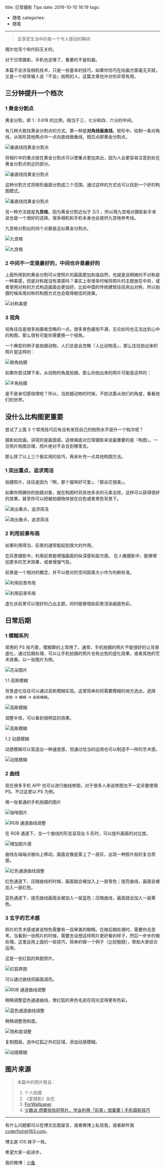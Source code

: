title: 日常摄影 Tips
date: 2016-10-10 16:19
tags:
  - 随笔
categories:
  - 随笔
---

> 去享受生活中的每一个令人感动的瞬间

偶尔也写个和代码无关的。

<!-- More -->

对于日常摄影，手机也足够了，重要的不是机器。

本篇不会涉及相机技术，只是一些基本的技巧，如果你恰巧在绘画方面毫无天赋，又是一个经常被人说『不会』拍照的人，这篇文章也许对你非常有用。

## 三分钟提升一个档次
### 1 黄金分割点
黄金分割，即 1 : 0.618 的比例，相当于三、七分和四、六分的中间。

有几种大致找黄金分割点的方式。第一种是**对角线垂直线**。矩形中，绘制一条对角线，从矩形其他两点中一点向直线做垂线，相交点即黄金分割点。

![垂直线找黄金分割点](https://raw.githubusercontent.com/summertian4/Images/master/blog/blog_%E6%97%A5%E5%B8%B8%E6%91%84%E5%BD%B1%20Tips-001.png)

将相片中的重点放在黄金分割点可以使重点更加突出，因为人会更容易注意到处在黄金分割点附近的部分。

![垂直线找黄金分割点](https://raw.githubusercontent.com/summertian4/Images/master/blog/blog_%E6%97%A5%E5%B8%B8%E6%91%84%E5%BD%B1%20Tips-002.png)

这种分割方式将矩形画面分割成三个范围，通过这样的方式也可以找到一个好的构图模式。

![垂直线找黄金分割点](https://raw.githubusercontent.com/summertian4/Images/master/blog/blog_%E6%97%A5%E5%B8%B8%E6%91%84%E5%BD%B1%20Tips-003.png)

另一种方法就是**九宫格**。因为黄金分割近似于 2/3 ，所以用九宫格对摄影新手来说也是一个很好的选择，很多相机和手机本身也会提供九宫格参考线。

九宫格分割出的四个点都是近似黄金分割点。

![九宫格](https://raw.githubusercontent.com/summertian4/Images/master/blog/blog_%E6%97%A5%E5%B8%B8%E6%91%84%E5%BD%B1%20Tips-004.png)

![九宫格](https://raw.githubusercontent.com/summertian4/Images/master/blog/blog_%E6%97%A5%E5%B8%B8%E6%91%84%E5%BD%B1%20Tips-005.png)

### 2 中间不一定是最好的，中间也许是最好的

上面所用到的黄金分割可以使照片的画面更加和谐自然，也就是说稍微的不对称是一种美感，但是对称就没有美感吗？事实上有很多时候将照片的主题放在中央，或者使用对称的方式构造画面会更加好。比如中国的传统建筑往往突出对称，所以拍摄时候采用对称的构图方式也会取得极佳的效果。

![对称美感](https://raw.githubusercontent.com/summertian4/Images/master/blog/blog_%E6%97%A5%E5%B8%B8%E6%91%84%E5%BD%B1%20Tips-006.jpg)

### 3 视角

视角往往是很多拍摄者忽略的一点。很多景色屡拍不满，无论如何也无法达到心中的构图，那么很有可能你需要换一个视角。

一个典型的例子是拍摄动物，人们总是会忽略『人比动物高』，那么往往拍出来的照片是这样的：

![俯角拍摄](https://raw.githubusercontent.com/summertian4/Images/master/blog/blog_%E6%97%A5%E5%B8%B8%E6%91%84%E5%BD%B1%20Tips-007.jpg)

如果你尝试蹲下来，从动物的角度拍摄，那么你拍出来的照片可能是这样的：

![平角拍摄](https://raw.githubusercontent.com/summertian4/Images/master/blog/blog_%E6%97%A5%E5%B8%B8%E6%91%84%E5%BD%B1%20Tips-008.jpg)

是不是亲切感倍增呢？所以，当拍摄动物的时候，不妨试着从他们的角度，看看他们的世界。

## 没什么比构图更重要

尝试了上面 3 个常用技巧后有没有发现自己的拍照水平提升一个档次呢？

摄影如绘画，讲究的是画面感。追根揭底对日常摄影来说最重要的是『构图』，一旦照片构图合理，照片绝对不会丑到哪里去。

那么除了以上三个极实用的技巧，再来补充一点其他构图方法。

### 1 突出重点，追求简洁

拍摄照片，往往是因为『啊，那个猫咪好可爱』、『那朵花很美』。

如果你明确你的拍摄对象，就在构图时将其他多余的元素去除，这样可以获得很好的效果，甚至你可以把被拍摄物体放在白色或者黑色背景下。

![突出重点，追求简洁](https://raw.githubusercontent.com/summertian4/Images/master/blog/blog_%E6%97%A5%E5%B8%B8%E6%91%84%E5%BD%B1%20Tips-009.png)

![突出重点，追求简洁](https://raw.githubusercontent.com/summertian4/Images/master/blog/blog_%E6%97%A5%E5%B8%B8%E6%91%84%E5%BD%B1%20Tips-010.jpg)

### 2 利用前景布局

如果利用得当，前景的通常能起到很大的作用。

在风景摄影中，利用前景能增强画面的纵深感和层次感。
在人像摄影中，能够增加更多的艺术效果，或者增强气氛。

前景是一个相对的概念，并不以绝对的空间距离大小作为判断标准。

![利用前景布局](https://raw.githubusercontent.com/summertian4/Images/master/blog/blog_%E6%97%A5%E5%B8%B8%E6%91%84%E5%BD%B1%20Tips-011.jpg)

![利用前景布局](https://raw.githubusercontent.com/summertian4/Images/master/blog/blog_%E6%97%A5%E5%B8%B8%E6%91%84%E5%BD%B1%20Tips-012.jpg)

虚化状前景可以很好的凸出主题，同时能够借助前景渲染画面色彩。

## 日常后期
### 1 模糊系列

常用的 PS 技巧里，模糊算的上常用了。通常，手机拍摄的照片不能很好的让背景虚化，通过后期处理，可以让手机拍摄的照片也有出色的虚化效果，或者其他的艺术效果。以一张图片为例。

![花朵图片](https://raw.githubusercontent.com/summertian4/Images/master/blog/blog_%E6%97%A5%E5%B8%B8%E6%91%84%E5%BD%B1%20Tips-017.jpg)

1.1 高斯模糊

背景虚化往往可以通过高斯模糊实现。这里简单的将需要模糊的地方选出，选择 `滤镜` -> `模糊` -> `高斯模糊`。

![高斯模糊](https://raw.githubusercontent.com/summertian4/Images/master/blog/blog_%E6%97%A5%E5%B8%B8%E6%91%84%E5%BD%B1%20Tips-018.png)
	
调整半径，可以看到很明显的效果。

![高斯模糊](https://raw.githubusercontent.com/summertian4/Images/master/blog/blog_%E6%97%A5%E5%B8%B8%E6%91%84%E5%BD%B1%20Tips-019.png)
	
1.2 动感模糊

动感模糊可以营造出一种速度感，但通过恰当的运用也可以制造不一样的艺术感。

![动感模糊](https://raw.githubusercontent.com/summertian4/Images/master/blog/blog_%E6%97%A5%E5%B8%B8%E6%91%84%E5%BD%B1%20Tips-020.png)

### 2 曲线

现在很多手机 APP 也可以进行曲线修图，对于很多人来说修图也不一定非要使用 PS。不过这里以 PS 为例。

用一张普通的手机拍摄的图片 

![咖啡图片](https://raw.githubusercontent.com/summertian4/Images/master/blog/blog_%E6%97%A5%E5%B8%B8%E6%91%84%E5%BD%B1%20Tips-013.png)

![RGB 通道曲线调整](https://raw.githubusercontent.com/summertian4/Images/master/blog/blog_%E6%97%A5%E5%B8%B8%E6%91%84%E5%BD%B1%20Tips-014.png)

在 RGB 通道下，当一个曲线的形态呈现出 S 形时，可以提升画面的对比度。

![增加胶片感](https://raw.githubusercontent.com/summertian4/Images/master/blog/blog_%E6%97%A5%E5%B8%B8%E6%91%84%E5%BD%B1%20Tips-015.png)

曲线左端端点被向上移动，画面会像是蒙上了一层灰，出现一种胶片般的复古质感。

![红色通道曲线调整](https://raw.githubusercontent.com/summertian4/Images/master/blog/blog_%E6%97%A5%E5%B8%B8%E6%91%84%E5%BD%B1%20Tips-016.png)

红色通道下，压暗曲线的时候，画面就会被加入上一层青色；提亮曲线，画面会被加入一层红色。

蓝色通道下，提亮曲线画面会被加入一层蓝色；压暗曲线，画面就会加入一层黄色。

### 3 玄乎的艺术感

照片的艺术感或者说特色需要有一双审美的眼睛。在做后期处理时，需要你去思考。当看到一张照片的时候，需要去设想这样照片更好看的样子，然后一步步的做处理。这里运用上面的一些技巧，简单的做一个例子（比较粗糙），帮助大家综合运用。

这是一张红狐的奔跑照片。

![红狐奔跑](https://raw.githubusercontent.com/summertian4/Images/master/blog/blog_%E6%97%A5%E5%B8%B8%E6%91%84%E5%BD%B1%20Tips-021.png)

可以通过曲线将画面调亮。

![RGB 通道曲线调整](https://raw.githubusercontent.com/summertian4/Images/master/blog/blog_%E6%97%A5%E5%B8%B8%E6%91%84%E5%BD%B1%20Tips-022.png)

稍稍调整蓝色通道曲线，使红狐的黑色毛皮在阳光显得更有色彩。

![蓝色通道曲线调整](https://raw.githubusercontent.com/summertian4/Images/master/blog/blog_%E6%97%A5%E5%B8%B8%E6%91%84%E5%BD%B1%20Tips-023.png)

稍稍调整饱和度。

![饱和度调整](https://raw.githubusercontent.com/summertian4/Images/master/blog/blog_%E6%97%A5%E5%B8%B8%E6%91%84%E5%BD%B1%20Tips-024.png)

复制图层，选中红狐之外的区域，添加动感模糊。

![动感模糊](https://raw.githubusercontent.com/summertian4/Images/master/blog/blog_%E6%97%A5%E5%B8%B8%E6%91%84%E5%BD%B1%20Tips-025.png)

## 图片来源

> 本篇中的照片取自：
> 1. 个人拍摄
> 2. 《爱摄影》杂志
> 3. [ForWallpaper](http://cn.forwallpaper.com/)
> 4. [少数派·想要拍张好照片，学会利用「前景」很重要 | 手机摄影技巧](http://sspai.com/33571)

----

有什么问题都可以在博文后面留言，或者微博上私信我，或者邮件我 <coderfish@163.com>。

博主是 iOS 妹子一枚。

希望大家一起进步。

我的微博：[小鱼](http://weibo.com/coderfish/)

